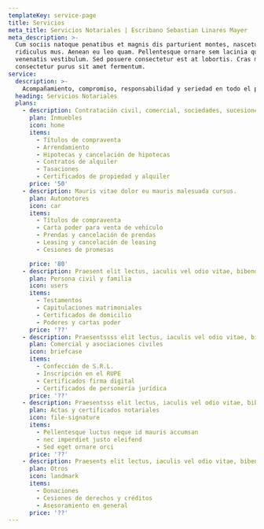 ```yaml
---
templateKey: service-page
title: Servicios
meta_title: Servicios Notariales | Escribano Sebastian Linares Mayer
meta_description: >-
  Cum sociis natoque penatibus et magnis dis parturient montes, nascetur
  ridiculus mus. Aenean eu leo quam. Pellentesque ornare sem lacinia quam
  venenatis vestibulum. Sed posuere consectetur est at lobortis. Cras mattis
  consectetur purus sit amet fermentum.
service:
  description: >-
    Acompañamiento, compromiso, responsabilidad y seriedad en todo el proceso. Agende su consulta sin compromiso.
  heading: Servicios Notariales
  plans:
    - description: Contratación civil, comercial, sociedades, sucesiones, compraventa de bienes inmuebles, automotores.
      plan: Inmuebles
      icon: home
      items:
        - Títulos de compraventa
        - Arrendamiento
        - Hipotecas y cancelación de hipotecas
        - Contratos de alquiler
        - Tasaciones
        - Certificados de propiedad y alquiler
      price: '50'
    - description: Mauris vitae dolor eu mauris malesuada cursus.
      plan: Automotores
      icon: car
      items:
        - Títulos de compraventa
        - Carta poder para venta de vehículo
        - Prendas y cancelación de prendas
        - Leasing y cancelación de leasing
        - Cesiones de promesas

      price: '80'
    - description: Praesent elit lectus, iaculis vel odio vitae, bibendum auctor lacus.
      plan: Persona civil y familia
      icon: users
      items:
        - Testamentos
        - Capitulaciones matrimoniales
        - Certificados de domicilio
        - Poderes y cartas poder
      price: '??'
    - description: Praesentssss elit lectus, iaculis vel odio vitae, bibendum auctor lacus.
      plan: Comercial y asociaciones civiles
      icon: briefcase
      items:
        - Confección de S.R.L.
        - Inscripción en el RUPE
        - Certificados firma digital
        - Certificados de personería jurídica
      price: '??'
    - description: Praesentsss elit lectus, iaculis vel odio vitae, bibendum auctor lacus.
      plan: Actas y certificados notariales
      icon: file-signature
      items:
        - Pellentesque luctus neque id mauris accumsan
        - nec imperdiet justo eleifend
        - Sed eget ornare orci
      price: '??'
    - description: Praesents elit lectus, iaculis vel odio vitae, bibendum auctor lacus.
      plan: Otros
      icon: landmark
      items:
        - Donaciones
        - Cesiones de derechos y créditos
        - Asesoramiento en general
      price: '??'
---
```



